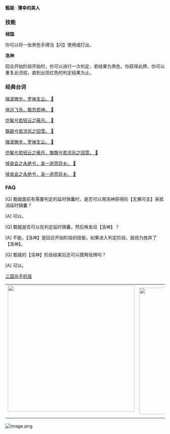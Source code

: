 
#### 甄姬 · 薄幸的美人  

### 技能

**倾国**

你可以将一张黑色手牌当【闪】使用或打出。

**洛神**

回合开始阶段开始时，你可以进行一次判定，若结果为黑色，你获得此牌，你可以重复此流程，直到出现红色的判定结果为止。

### 经典台词


[陵波微步，罗袜生尘。 🎵](char_wei007_dub_ability1_1.mp3)

[体迅飞凫，飘忽若神。 🎵](char_wei007_dub_ability1_2.mp3)

[仿髴兮若轻云之蔽月。 🎵](char_wei007_dub_ability2_1.mp3)

[飘飖兮若流风之回雪。 🎵](char_wei007_dub_ability2_2.mp3)

[陵波微步，罗袜生尘。 🎵](char_wei007_dub_classic_ability1_1.mp3)

[仿髴兮若轻云之蔽月，飘飘兮若流风之回雪。 🎵](char_wei007_dub_classic_ability2_1.mp3)

[悼良会之永绝兮，哀一逝而异乡。 🎵](char_wei007_dub_classic_dead.mp3)

[悼良会之永绝兮，哀一逝而异乡。 🎵](char_wei007_dub_dead.mp3)


### FAQ

[Q] 甄姬面前有需要判定的延时锦囊时，是否可以用洛神获得的【无懈可击】来抵消延时锦囊？

[A] 可以。



[Q] 甄姬是否可以先判定延时锦囊，然后再发动【洛神】？

[A] 不能，【洛神】是回合开始阶段的技能，如果进入判定阶段，就视为放弃了【洛神】。



[Q] 甄姬的【洛神】阶段结束后还可以摸两张牌吗？

[A] 可以。


 [三国杀手机版](https://apps.apple.com/cn/app/%E4%B8%89%E5%9B%BD%E6%9D%80%E9%97%AE%E9%A2%98%E7%AD%94%E7%96%91/id527602078)
    <div style="text-align: center"><table><tr>
    <td style="text-align: center">
<img src="https://is4-ssl.mzstatic.com/image/thumb/PurpleSource116/v4/1b/38/06/1b380673-fa07-7d70-76af-cc625e8e7894/97f20edf-1616-4b93-9e88-fbaebfe22faf_page-0.jpg/460x0w.webp" height="400">
</td>
<td style="text-align: center">
<img src="https://is5-ssl.mzstatic.com/image/thumb/PurpleSource126/v4/f6/ae/05/f6ae053d-def3-e9be-a991-74954202adad/7a500a3f-0dc0-4c7a-8287-6eed7e11d2b4_page-1.jpg/460x0w.webp" height="400">
</td>
<td style="text-align: center">
<img src="https://is2-ssl.mzstatic.com/image/thumb/PurpleSource126/v4/f3/38/97/f33897de-2a22-ec13-1832-60c35c10fe7c/7fbfdcd6-9f03-45ce-8dc1-bad59b0e5f5d_page-2.jpg/460x0w.webp" height="400">
</td>
<td style="text-align: center">
<img src="https://is2-ssl.mzstatic.com/image/thumb/PurpleSource116/v4/7c/bf/db/7cbfdbb7-8d99-a661-c3a7-bc4e3fdb840a/5e805d5e-b991-4341-bdf6-233a5dd8d703_page-3.jpg/460x0w.webp" height="400">
</td>
</tr>
</table>
</div>
    
 ![image.png](https://s2.loli.net/2022/01/10/Z85EF3hBpvU41oI.png)
